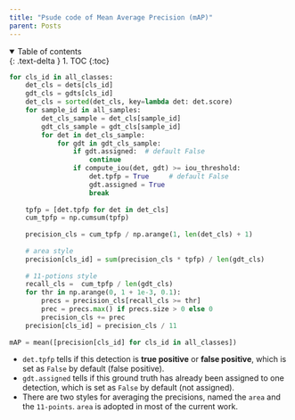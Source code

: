 ```yaml
---
title: "Psude code of Mean Average Precision (mAP)"
parent: Posts
---
```

<details open markdown="block">
  <summary>
    Table of contents
  </summary>
  {: .text-delta }
1. TOC
{:toc}
</details>


```python
for cls_id in all_classes:
    det_cls = dets[cls_id]
    gdt_cls = gdts[cls_id]
    det_cls = sorted(det_cls, key=lambda det: det.score)
    for sample_id in all_samples:
        det_cls_sample = det_cls[sample_id]
        gdt_cls_sample = gdt_cls[sample_id]
        for det in det_cls_sample:
            for gdt in gdt_cls_sample:
                if gdt.assigned:  # default False
                    continue
                if compute_iou(det, gdt) >= iou_threshold:
                    det.tpfp = True     # default False
                    gdt.assigned = True
                    break
                    
    tpfp = [det.tpfp for det in det_cls]
    cum_tpfp = np.cumsum(tpfp) 
    
    precision_cls = cum_tpfp / np.arange(1, len(det_cls) + 1)
    
    # area style 
    precision[cls_id] = sum(precision_cls * tpfp) / len(gdt_cls)
    
    # 11-potions style
    recall_cls =  cum_tpfp / len(gdt_cls)
    for thr in np.arange(0, 1 + 1e-3, 0.1):
        precs = precision_cls[recall_cls >= thr]
        prec = precs.max() if precs.size > 0 else 0
        precision_cls += prec
    precision[cls_id] = precision_cls / 11
    
mAP = mean([precision[cls_id] for cls_id in all_classes])
````
- `det.tpfp` tells if this detection is **true positive** or **false positive**, which is set as `False` by default (false positive).
- `gdt.assigned` tells if this ground truth has already been assigned to one detection, which is set as `False` by default (not assigned).
- There are two styles for averaging the precisions, named the `area` and the `11-points`. `area` is adopted in most of the current work.
